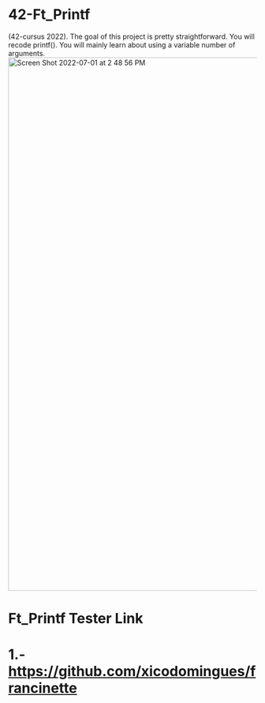 # 42-Ft_Printf
(42-cursus 2022). The goal of this project is pretty straightforward. You will recode printf(). You will mainly learn about using a variable number of arguments.
<img width="1079" alt="Screen Shot 2022-07-01 at 2 48 56 PM" src="https://user-images.githubusercontent.com/103744024/176897977-eae2321c-235e-4130-b232-ba44ce864251.png">
<H1>Ft_Printf Tester Link<H1>
1.- <a href="https://github.com/xicodomingues/francinette">https://github.com/xicodomingues/francinette</a>
